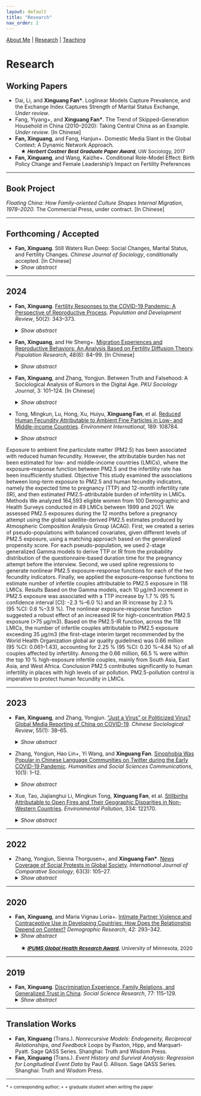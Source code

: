 ```yaml
---
layout: default
title: "Research"
nav_order: 2
---
```

<link rel="stylesheet" href="assets/style.css">


[About Me](index.md) | [Research](research.md) | [Teaching](teaching.md)

# Research
## Working Papers

- Dai, Li, and **Xinguang Fan\***. Loglinear Models Capture Prevalence, and the Exchange Index Captures Strength of Marital Status Exchange, *Under review*.  
- Fang, Yiyang+, and **Xinguang Fan\***. The Trend of Skipped-Generation Household in China (2010–2020): Taking Central China as an Example. *Under review*. [In Chinese]  
- **Fan, Xinguang**, and Fang, Hanjun+. Domestic Media Slant in the Global Context: A Dynamic Network Approach.
  <br>
    <span style="font-size: 0.95em;">&nbsp;&nbsp;&nbsp;&nbsp;★ <strong><em>Herbert Costner Best Graduate Paper Award</em></strong>, UW Sociology, 2017<span>
- **Fan, Xinguang**, and Wang, Kaizhe+. Conditional Role-Model Effect: Birth Policy Change and Female Leadership’s Impact on Fertility Preferences

---

## Book Project

*Floating China: How Family-oriented Culture Shapes Internal Migration, 1978–2020*. The Commercial Press, under contract. [In Chinese]

---

## Forthcoming / Accepted

- **Fan, Xinguang**. Still Waters Run Deep: Social Changes, Marital Status, and Fertility Changes. *Chinese Journal of Sociology*, conditionally accepted. [In Chinese]
    <details>
    <summary><em>Show abstract</em></summary>
    <p>Following the completion of the fertility transition, the structural composition of marital status has remained relatively stable over the long term due to the counterbalancing effects of rising average age and increasing educational attainment on marital status. Using a conditional decomposition method and Monte Carlo simulations, this study estimates the impact of marital status on fertility changes. Based on microdata from four population censuses (1990–2020), the analysis reveals a gradually increasing contribution of marital status to fertility change, which is closely linked to the level of social development. This contribution follows a decreasing gradient from urban to rural areas and from more developed to less developed regions. Further analysis indicates the spatial heterogeneity in the relationship between social development factors and the contribution of marital status. The findings support the critical role of marriage in fertility changes and provide insights into the applicability of the second demographic transition theory in China. Therefore, a deeper understanding of China’s long-term low fertility trend requires further theoretical and empirical attention to shifts in marital attitudes and their influence on fertility behavior.</p>
  </details>

---

## 2024

- **Fan, Xinguang**. [Fertility Responses to the COVID-19 Pandemic: A Perspective of Reproductive Process](https://onlinelibrary.wiley.com/doi/abs/10.1111/padr.12626). *Population and Development Review*, 50(2): 343–373.
  <details>
    <summary><em>Show abstract</em></summary>
    <p>The COVID-19 pandemic has potential large-scale impacts on population dynamics. Yet, recent theories and empirical analyses fall short of fully articulating the extent and nature of the pandemic's influence on birth rates at the aggregate level. This study advances the comprehension of fertility dynamics amid the pandemic by focusing on the reproductive process. The effects of the pandemic on conceptions and pregnancy terminations may exhibit considerable variability, which, in turn, could dictate the observed patterns in birth rates during the pandemic. Employing the data from the Performance Monitoring Action survey in Burkina Faso and Kenya, which includes information on conceptions, pregnancy terminations, and births, the research dissects the nuances of fertility behavior in response to the pandemic. Findings indicate an uptick in conception rates around six months following the onset of the pandemic in Kenya, while pregnancy terminations did not significantly shift in either country. Further, the data reveal a pronounced increase in conception rates among disadvantaged groups, whereas a downturn in pregnancy terminations was noted predominantly in urban areas during the early phase of the pandemic. These findings underscore the importance of considering the reproductive process when studying fertility responses to catastrophic events.</p>
  </details>
  
- **Fan, Xinguang**, and He Sheng+. [Migration Experiences and Reproductive Behaviors: An Analysis Based on Fertility Diffusion Theory](https://rkyj.ruc.edu.cn/CN/Y2024/V48/I6/84). *Population Research*, 48(6): 84–99. [In Chinese]
    <details>
    <summary><em>Show abstract</em></summary>
    <p>China's fertility transition process is characterized by a regionally progressive pattern. The process of fertility transition exhibits both temporal and spatial diffusion phenomena, with migrant flows serving as a crucial channel for fertility diffusion. Using data from the Life History Survey of the China Health and Retirement Longitudinal Study (CHARLS) 2014 and provincial fertility data, this paper examines the relationship between fertility environment changes resulting from inter-provincial migration and women's number of children ever born and reproductive behaviors. The analysis reveals that migration experiences from high-fertility regions to low-fertility regions reduce the lifetime number of children. Migration experiences in relatively low-fertility regions significantly decrease the probability of giving birth. This indicates that changes in the fertility environment serve as a critical pathway through which migration experiences shape reproductive behaviors. In the context of large-scale population migration from rural to urban areas and from central and western to eastern regions, this study provides a micro-level explanation for the diffusion phenomena observed in China's fertility level changes.</p>
  </details>
- **Fan, Xinguang**, and Zhang, Yongjun. Between Truth and Falsehood: A Sociological Analysis of Rumors in the Digital Age. *PKU Sociology Journal*, 3: 101–124. [In Chinese]
    <details>
    <summary><em>Show abstract</em></summary>
    <p>The digital age has altered the methods of information acquisition and dissemination, rendering the frequent occurrence of rumors a common societal phenomenon. There is a lack of systematic discussion on the identification of rumors and their sociological implications in the digital era. This article, building on previous research, discusses the characteristics of rumors in the digital age and proposes a deep learning-based strategy for fake information identification. Taking the fake information about China and the Chinese community on Chinese-language Twitter during the pandemic as an example, we analyze the thematic distribution and dissemination process of the misinformation. We find that there is a division within the Chinese community, and that engagement in spreading rumors targeting China or the Chinese community is closely related to their attitudes towards China. This paper aims to combine the research paradigm of computational social science to offer insights for the sociological study of rumors in the digital age.</p>
  </details>
- Tong, Mingkun, Lu, Hong, Xu, Huiyu, **Xinguang Fan**, et al. [Reduced Human Fecundity Attributable to Ambient Fine Particles in Low- and Middle-income Countries](https://doi.org/10.1016/j.envint.2024.108784). *Environment International*, 189: 108784.
    <details>
    <summary><em>Show abstract</em></summary>
    <p>Background
Exposure to ambient fine particulate matter (PM2.5) has been associated with reduced human fecundity. However, the attributable burden has not been estimated for low- and middle-income countries (LMICs), where the exposure–response function between PM2.5 and the infertility rate has been insufficiently studied.
Objective
This study examined the associations between long-term exposure to PM2.5 and human fecundity indicators, namely the expected time to pregnancy (TTP) and 12-month infertility rate (IR), and then estimated PM2.5-attributable burden of infertility in LMICs.
Methods
We analyzed 164,593 eligible women from 100 Demographic and Health Surveys conducted in 49 LMICs between 1999 and 2021. We assessed PM2.5 exposures during the 12 months before a pregnancy attempt using the global satellite-derived PM2.5 estimates produced by Atmospheric Composition Analysis Group (ACAG). First, we created a series of pseudo-populations with balanced covariates, given different levels of PM2.5 exposure, using a matching approach based on the generalized propensity score. For each pseudo-population, we used 2-stage generalized Gamma models to derive TTP or IR from the probability distribution of the questionnaire-based duration time for the pregnancy attempt before the interview. Second, we used spline regressions to generate nonlinear PM2.5 exposure–response functions for each of the two fecundity indicators. Finally, we applied the exposure–response functions to estimate number of infertile couples attributable to PM2.5 exposure in 118 LMICs.
Results
Based on the Gamma models, each 10 µg/m3 increment in PM2.5 exposure was associated with a TTP increase by 1.7 % (95 % confidence interval [CI]: -2.3 %–6.0 %) and an IR increase by 2.3 % (95 %CI: 0.6 %–3.9 %). The nonlinear exposure–response function suggested a robust effect of an increased IR for high-concentration PM2.5 exposure (>75 µg/m3). Based on the PM2.5-IR function, across the 118 LMICs, the number of infertile couples attributable to PM2.5 exposure exceeding 35 µg/m3 (the first-stage interim target recommended by the World Health Organization global air quality guidelines) was 0.66 million (95 %CI: 0.061–1.43), accounting for 2.25 % (95 %CI: 0.20 %–4.84 %) of all couples affected by infertility. Among the 0.66 million, 66.5 % were within the top 10 % high-exposure infertile couples, mainly from South Asia, East Asia, and West Africa.
Conclusion
PM2.5 contributes significantly to human infertility in places with high levels of air pollution. PM2.5-pollution control is imperative to protect human fecundity in LMICs.</p>
  </details>

---

## 2023

- **Fan, Xinguang**, and Zhang, Yongjun. [“Just a Virus” or Politicized Virus? Global Media Reporting of China on COVID-19](https://doi.org/10.1080/21620555.2022.2116308). *Chinese Sociological Review*, 55(1): 38–65.
    <details>
    <summary><em>Show abstract</em></summary>
    <p>This study examines how China was covered and framed in global media reporting during the early stage of the coronavirus pandemic. Relying on a global multilingual COVID-19 online news narratives dataset, we propose multidimensional indicators to assess cross-country and cross-period variations in media discourses on China throughout the year of 2020. We derive and assess two hypotheses to explore factors accounting for the variations. The ideology-conflict hypothesis argues that the ideology distance from China determines the media attention and framing toward China in terms of COVID-19 reporting, while the crisis-mitigation hypothesis emphasizes that the domestic pandemic situation is associated with media discourses on China. Empirical analysis based on data compiled from various sources finds no evidence for the ideology-conflict hypothesis and moderate support for the crisis-mitigation hypothesis. Changes in the coronavirus situation and policy reactions are associated with changes in media coverage of China and the use of politicized terms over time. We conclude by discussing the implications of using online media data to understand the COVID-19 infodemic and its contribution to the emerging field of computational sociology.</p>
  </details>
- Zhang, Yongjun, Hao Lin+, Yi Wang, and **Xinguang Fan**. [Sinophobia Was Popular in Chinese Language Communities on Twitter during the Early COVID-19 Pandemic](https://doi.org/10.1057/s41599-023-01959-6). *Humanities and Social Sciences Communications*, 10(1): 1–12.

    <details>
    <summary><em>Show abstract</em></summary>
    <p>The COVID-19 pandemic has led to a global surge in Sinophobia. We examine how Chinese language users responded to COVID-19 on Western social media by compiling a unique database (CNTweets) with over 25 million Chinese tweets mentioning any Chinese characters related to China, the Chinese Communist Party (CCP), Chinese, and Asians from December 2019 to April 2021. Our analysis of Twitter users’ self-reported geographic information shows that most Chinese language users on Twitter originated from Mainland China, Hong Kong, Taiwan, and the United States. We then adopt the Robustly Optimized Bidirectional Encoder Representations from Transformers (RoBERTa) and structural topic modeling to further analyze the sentiments, content, and topics of Chinese tweets during the COVID-19 pandemic. Our results suggest that 61.8% of tweets in our database were contributed by only 1% of Twitter users and 62.2% of tweets were negative toward China. Despite the prevalence of anti-China sentiments, the target entity analysis shows that these negative sentiments were more likely to target the Chinese government and CCP than the Chinese people. Our findings also show that the most popular topics were politics (e.g., Hong Kong protests and Taiwan issues), COVID-19, and the United States (e.g., the US-China relations and domestic issues). Anti-China users focused relatively more on political issues such as democracy and freedom, while pro-China users mentioned cultural and economic topics more. Our social network analysis reveals that these pro-China and anti-China Twitter users lacked in-depth engagement in China-related conversations and were highly segregated from each other. We conclude by discussing our contributions to China and social media studies and possible policy implications.</p>
  </details>

- Xue, Tao, Jiajianghui Li, Mingkun Tong, **Xinguang Fan**, et al. [Stillbirths Attributable to Open Fires and Their Geographic Disparities in Non-Western Countries](https://doi.org/10.1016/j.envpol.2023.122170). *Environmental Pollution*, 334: 122170.

    <details>
    <summary><em>Show abstract</em></summary>
    <p>Due to global warming, an increased number of open fires is becoming a major contributor to PM2.5 pollution and thus a threat to public health. However, the burden of stillbirths attributable to fire-sourced PM2.5 is unknown. In low- and middle-income countries (LMICs), there is a co-occurrence of high baseline stillbirth rates and frequent firestorms, which may lead to a geographic disparity. Across 54 LMICs, we conducted a self-matched case-control study, making stillbirths comparable to the corresponding livebirths in terms of time-invariant characteristics (e.g., genetics) and duration of gestational exposure. We established a joint-exposure-response function (JERF) by simultaneously associating stillbirth with fire- and non-fire-sourced PM2.5 concentrations, which were estimated by fusing multi-source data, such as chemical transport model simulations and satellite observations. During 2000–2014, 35,590 pregnancies were selected from multiple Demographic and Health Surveys. In each mother, a case of stillbirth was compared to her livebirth(s) based on gestational exposure to fire-sourced PM2.5. We further applied the JERF to assess stillbirths attributable to fire-sourced PM2.5 in 136 non-Western countries. The disparity was evaluated using the Gini index. The risk of stillbirth increased by 17.4% (95% confidence interval [CI]: 1.6–35.7%) per 10 μg/m3 increase in fire-sourced PM2.5. In 2014, referring to a minimum-risk exposure level of 10 μg/m3, total and fire-sourced PM2.5 contributed to 922,860 (95% CI: 578,451–1,183,720) and 49,951 (95% CI: 3,634–92,629) stillbirths, of which 10% were clustered within the 6.4% and 0.6% highest-exposure pregnancies, respectively. The Gini index of stillbirths attributable to fire-sourced PM2.5 was 0.65, much higher than for total PM2.5 (0.28). Protecting pregnant women against PM2.5 exposure during wildfires is critical to avoid stillbirths, as the burden of fire-associated stillbirths leads to a geographic disparity in maternal health.</p>
  </details>

---

## 2022

- Zhang, Yongjun, Sienna Thorgusen+, and **Xinguang Fan\***. [News Coverage of Social Protests in Global Society](https://doi.org/10.1177/00207152221085601). *International Journal of Comparative Sociology*, 63(3): 105–27.
    <details>
    <summary><em>Show abstract</em></summary>
    <p>This article links media and social movement studies with world society theory to explain cross-national variations in media attention to domestic social protests. We compile a novel large-scale dataset with over 1.2 million protest-related news articles from 12,644 web news sites across 140 countries/areas in 2015–2020. Our cross-national analysis shows that both media- and country-level characteristics explain news coverage of domestic social protests. Our findings show that web news outlets with high web traffic and a propensity to report conflictual events tend to cover more protests. In addition, web news sites in nations with vibrant civil society organizations report more protest events. We also find that there is a positive relationship between online censorship and news coverage in general. But this is driven by news media in democratic countries, and news sites in authoritarian regimes experiencing strong censorship cover fewer protest events. Finally, news media in authoritarian nations with more organizational ties to the international community cover more domestic protests.</p>
  </details>

---

## 2020

- **Fan, Xinguang**, and Maria Vignau Loria+. [Intimate Partner Violence and Contraceptive Use in Developing Countries: How Does the Relationship Depend on Context?](https://doi.org/10.4054/DemRes.2020.42.10) *Demographic Research*, 42: 293–342.
    <details>
    <summary><em>Show abstract</em></summary>
    <p>BACKGROUND Reducing domestic violence and increasing contraceptive use are two ways to improve women’s health in developing countries. Social scientists debate whether women’s experiences of intimate partner violence influence contraceptive use. The empirical evidence evaluating the relationship yields inconsistent results. These contradictory findings might be due to specific regional conditions that moderate the relationship. METHODS Using 30 panels of DHS data from 17 developing countries, this study examines the relationship between intimate partner violence and contraceptive use in a cross-national comparison and assesses whether this relationship is moderated by macro contextual factors, including the presence or absence of legal regulations against domestic violence and the national level of female empowerment. RESULTS Experience of either physical or sexual violence is associated with an increase in contraceptive use, and is statistically significant in a cross-national setting. The magnitude of the positive relationship between physical and sexual violence and contraceptive use decreases in the presence of legal regulations against domestic violence. The positive association of sexual violence with contraceptive use decreases in contexts with higher levels of women’s empowerment. However, there is no change in the positive association between physical violence and contraceptive use in contexts with higher levels of women’s empowerment. These results are robust to additional sensitivity tests. CONTRIBUTION This study demonstrates how macro contexts moderate the relationship between intimate partner violence and contraceptive use. The results inform and reconcile previous findings by demonstrating that the positive relationship between women’s experience of violence by an intimate partner and contraceptive use can be attenuated when structural conditions change – namely, adoption of legal protections and improved women’s empowerment.</p>
  </details>
  <br>
  <span style="font-size: 0.95em;">&nbsp;&nbsp;&nbsp;&nbsp;★ <strong><em><a href= "https://www.ipums.org/2020-award-winners">IPUMS Global Health Research Award</a></em></strong>, University of Minnesota, 2020<span>

---

## 2019

- **Fan, Xinguang**. [Discrimination Experience, Family Relations, and Generalized Trust in China](https://doi.org/10.1016/j.ssresearch.2018.10.009). *Social Science Research*, 77: 115–129.
    <details>
    <summary><em>Show abstract</em></summary>
    <p>Building upon how experiential learning theory explains sources of generalized trust, this study argues that discrimination experiences of others in individual's social network, especially those in close social ties, can have spillover influence on one's generalized trust. Empirically, this study focuses on family relations and examines whether another family member's discrimination experiences may shape an adult individual's generalized trust. Using husband–wife and parent–child linked data from the adult sample of China Family Panel Studies (CFPS) in 2012, this study confirms findings that an individual's discrimination experiences negatively impact their own level of generalized trust. Additionally, net of one's own experiences of discrimination, the disorder experienced by closely related others also affects generalized trust. This is true for effects that travel from husband to wife and wife to husband. However, these impacts are not found in parent–child relationships. The results of this study extend previous literature on sources of generalized trust by suggesting an additional mechanism whereby family members' experiences with discrimination spillover to affect generalized trust for closely related adults.</p>
  </details>
---

## Translation Works

- **Fan, Xinguang** (Trans.). *Nonrecursive Models: Endogeneity, Reciprocal Relationships, and Feedback Loops* by Paxton, Hipp, and Marquart-Pyatt. Sage QASS Series. Shanghai: Truth and Wisdom Press.  
- **Fan, Xinguang** (Trans.). *Event History and Survival Analysis: Regression for Longitudinal Event Data* by Paul D. Allison. Sage QASS Series. Shanghai: Truth and Wisdom Press.

---

<sub>* = corresponding author; + = graduate student when writing the paper</sub>
